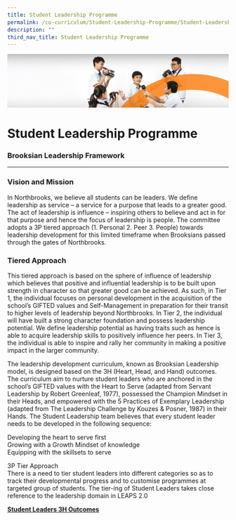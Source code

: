 ```yaml
---
title: Student Leadership Programme
permalink: /co-curriculum/Student-Leadership-Programme/Student-Leadership-Programme/
description: ""
third_nav_title: Student Leadership Programme
---
```

![](/images/cca.jpg)

Student Leadership Programme
============================

### Brooksian Leadership Framework
------------------------------

### Vision and Mission

In Northbrooks, we believe all students can be leaders. We define leadership as service – a service for a purpose that leads to a greater good. The act of leadership is influence – inspiring others to believe and act in for that purpose and hence the focus of leadership is people. The committee adopts a 3P tiered approach (1. Personal 2. Peer 3. People) towards leadership development for this limited timeframe when Brooksians passed through the gates of Northbrooks.

### Tiered Approach

This tiered approach is based on the sphere of influence of leadership which believes that positive and influential leadership is to be built upon strength in character so that greater good can be achieved. As such, in Tier 1, the individual focuses on personal development in the acquisition of the school’s GIFTED values and Self-Management in preparation for their transit to higher levels of leadership beyond Northbrooks. In Tier 2, the individual will have built a strong character foundation and possess leadership potential. We define leadership potential as having traits such as hence is able to acquire leadership skills to positively influence her peers. In Tier 3, the individual is able to inspire and rally her community in making a positive impact in the larger community.   
  
The leadership development curriculum, known as Brooksian Leadership model, is designed based on the 3H (Heart, Head, and Hand) outcomes. The curriculum aim to nurture student leaders who are anchored in the school’s GIFTED values with the Heart to Serve (adapted from Servant Leadership by Robert Greenleaf, 1977), possessed the Champion Mindset in their Heads, and empowered with the 5 Practices of Exemplary Leadership (adapted from The Leadership Challenge by Kouzes & Posner, 1987) in their Hands. The Student Leadership team believes that every student leader needs to be developed in the following sequence:   
  
Developing the heart to serve first   
Growing with a Growth Mindset of knowledge   
Equipping with the skillsets to serve   
  
3P Tier Approach   
There is a need to tier student leaders into different categories so as to track their developmental progress and to customise programmes at targeted group of students. The tier-ing of Student Leaders takes close reference to the leadership domain in LEAPS 2.0


<u><b>Student Leaders 3H Outcomes</b></u>